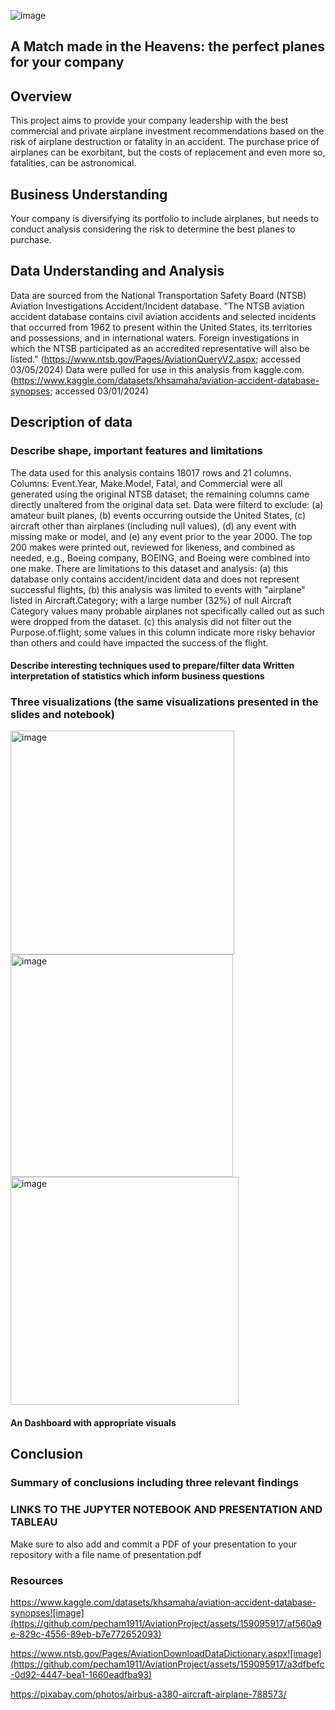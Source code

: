 ![image](https://github.com/pecham1911/AviationProject/assets/159095917/49aa359d-4891-4691-ac7c-dedca0e19dcd)







## A Match made in the Heavens: the perfect planes for your company
## Overview
This project aims to provide your company leadership with the best commercial and private airplane investment recommendations based on the risk of airplane destruction or fatality in an accident.
The purchase price of airplanes can be exorbitant, but the costs of replacement and even more so, fatalities, can be astronomical.  
## Business Understanding
Your company is diversifying its portfolio to include airplanes, but needs to conduct analysis considering the risk to determine the best planes to purchase. 
        
## Data Understanding and Analysis
Data are sourced from the National Transportation Safety Board (NTSB) Aviation Investigations Accident/Incident database. "The NTSB aviation accident database contains civil aviation accidents and selected incidents that occurred from 1962 to present within the United States, its territories and possessions, and in international waters. Foreign investigations in which the NTSB participated as an accredited representative will also be listed." (https://www.ntsb.gov/Pages/AviationQueryV2.aspx; accessed 03/05/2024) Data were pulled for use in this analysis
    from kaggle.com. (https://www.kaggle.com/datasets/khsamaha/aviation-accident-database-synopses; accessed 03/01/2024)
    
## Description of data
### Describe shape, important features and limitations
The data used for this analysis contains 18017 rows and 21 columns. Columns: Event.Year, Make.Model, Fatal, and Commercial were all generated using the original NTSB dataset; the remaining columns came directly unaltered from the original data set. 
        Data were filterd to exclude: (a) amateur built planes, (b) events occurring outside the United States, (c) aircraft other than airplanes (including null values), (d) any event with missing make or model, and (e) any event prior to the year 2000. The top 200 makes were printed out, reviewed for likeness, and combined as needed, e.g., Boeing company, BOEING, and Boeing were combined into one make. 
        There are limitations to this dataset and analysis: (a) this database only contains accident/incident data and does not represent successful flights, (b) this analysis was limited to events with "airplane" listed in Aircraft.Category; with a large number (32%) of null Aircraft Category values many probable airplanes not specifically called out as such were dropped from the dataset. (c) this analysis did not filter out the Purpose.of.flight; some values in this column indicate more risky behavior than others and could have impacted the success of the flight. 
           
#### Describe interesting techniques used to prepare/filter data Written interpretation of statistics which inform business questions
### Three visualizations (the same visualizations presented in the slides and notebook)
<img width="358" alt="image" src="https://github.com/pecham1911/AviationProject/assets/159095917/3b51e7f2-2fa3-4579-939c-b7c15496609a">

<img width="356" alt="image" src="https://github.com/pecham1911/AviationProject/assets/159095917/e40034d5-91fb-4846-b2b6-b7aa51f4cc09">

<img width="365" alt="image" src="https://github.com/pecham1911/AviationProject/assets/159095917/f1fd084d-9907-4953-b030-55fb2081f21e">


#### An  Dashboard with appropriate visuals 
## Conclusion
### Summary of conclusions including three relevant findings

### LINKS TO THE JUPYTER NOTEBOOK AND PRESENTATION AND TABLEAU
Make sure to also add and commit a PDF of your presentation to your repository with a file name of presentation.pdf   
### Resources
https://www.kaggle.com/datasets/khsamaha/aviation-accident-database-synopses![image](https://github.com/pecham1911/AviationProject/assets/159095917/af560a9e-829c-4556-89eb-b7e772652093)

https://www.ntsb.gov/Pages/AviationDownloadDataDictionary.aspx![image](https://github.com/pecham1911/AviationProject/assets/159095917/a3dfbefc-0d92-4447-bea1-1660eadfba93)

https://pixabay.com/photos/airbus-a380-aircraft-airplane-788573/

